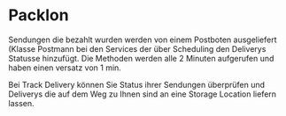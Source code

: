 # Packlon
Sendungen die bezahlt wurden werden von einem Postboten ausgeliefert (Klasse Postmann bei den Services der über Scheduling 
den Deliverys Statusse hinzufügt. Die Methoden werden alle 2 Minuten aufgerufen und haben einen versatz von 1 min.

Bei Track Delivery können Sie Status ihrer Sendungen überprüfen und Deliverys die auf dem Weg zu Ihnen sind an eine Storage Location 
liefern lassen.
